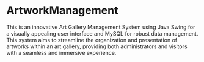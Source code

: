 # ArtworkManagement
This is an innovative Art Gallery Management System using Java Swing for a visually appealing user  interface and MySQL for robust data management. This system aims to streamline the organization and  presentation of artworks within an art gallery, providing both administrators and visitors with a seamless  and immersive experience.
